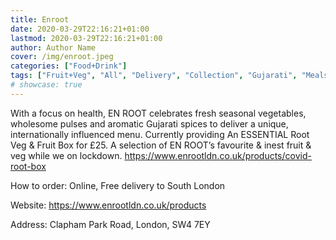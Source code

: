 ```yaml
---
title: Enroot
date: 2020-03-29T22:16:21+01:00
lastmod: 2020-03-29T22:16:21+01:00
author: Author Name
cover: /img/enroot.jpeg
categories: ["Food+Drink"]
tags: ["Fruit+Veg", "All", "Delivery", "Collection", "Gujarati", "Meals"]
# showcase: true
---
```

With a focus on health, EN ROOT celebrates fresh seasonal vegetables, wholesome pulses and aromatic Gujarati spices to deliver a unique, internationally influenced menu.  Currently providing An ESSENTIAL Root Veg & Fruit Box for £25. A selection of EN ROOT’s favourite & inest fruit & veg while we on lockdown.  https://www.enrootldn.co.uk/products/covid-root-box

How to order: Online, Free delivery to South London

Website: https://www.enrootldn.co.uk/products

Address: Clapham Park Road, London, SW4 7EY				 
